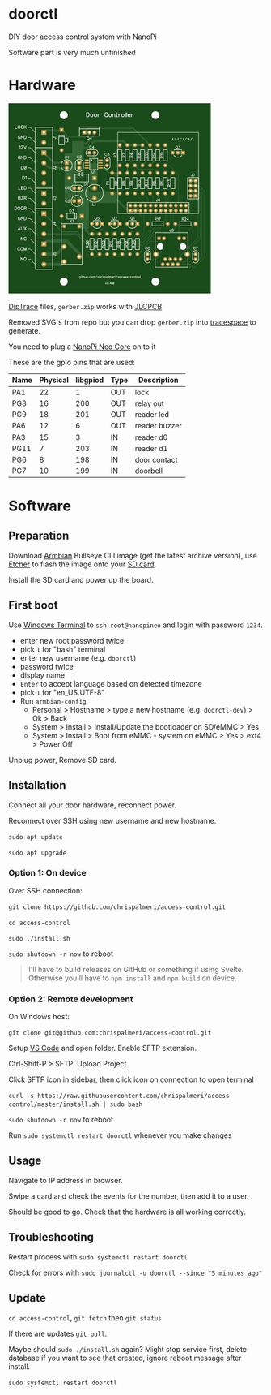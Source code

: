 # doorctl

DIY door access control system with NanoPi

Software part is very much unfinished

<!--

order spare inventory parts

board changes:
  put 12V at the top, move lock?
  you meant to widen lock trace
  you could make the JLCJLC text bigger
  and the github text
  any way to get the resistor designators readable? smaller?
  upsidedown ethernet kinda bugs me

python
  update docs
  totp

-->

# Hardware

![Board picture](board/images/top.png)

[DipTrace][1] files, `gerber.zip` works with [JLCPCB][2]

Removed SVG's from repo but you can drop `gerber.zip` into [tracespace][3] to generate.

You need to plug a [NanoPi Neo Core][4] on to it

  [1]: https://diptrace.com/
  [2]: https://jlcpcb.com/
  [3]: https://tracespace.io/view/
  [4]: https://www.friendlyelec.com/index.php?route=product/product&path=69&product_id=212

These are the gpio pins that are used:

Name | Physical | libgpiod | Type | Description
---  | ---      | ---      | ---  | ---
PA1  | 22       | 1        | OUT  | lock
PG8  | 16       | 200      | OUT  | relay out
PG9  | 18       | 201      | OUT  | reader led
PA6  | 12       | 6        | OUT  | reader buzzer
PA3  | 15       | 3        | IN   | reader d0
PG11 | 7        | 203      | IN   | reader d1
PG6  | 8        | 198      | IN   | door contact
PG7  | 10       | 199      | IN   | doorbell

# Software

## Preparation

Download [Armbian][5] Bullseye CLI image (get the latest archive version),
use [Etcher][6] to flash the image onto your [SD card][7].

Install the SD card and power up the board.

  [5]: https://www.armbian.com/nanopi-neo/
  [6]: https://etcher.balena.io/
  [7]: https://www.westerndigital.com/products/memory-cards/sandisk-ultra-uhs-i-microsd#SDSQUA4-032G-GN6MA

## First boot

Use [Windows Terminal][8] to `ssh root@nanopineo` and login with password `1234`.

* enter new root password twice
* pick `1` for "bash" terminal
* enter new username (e.g. `doorctl`)
* password twice
* display name
* `Enter` to accept language based on detected timezone
* pick `1` for "en_US.UTF-8"
* Run `armbian-config`
    * Personal > Hostname > type a new hostname (e.g. `doorctl-dev`) > Ok > Back
    * System > Install > Install/Update the bootloader on SD/eMMC > Yes
    * System > Install > Boot from eMMC - system on eMMC > Yes > ext4 > Power Off

Unplug power, Remove SD card.

  [8]: https://apps.microsoft.com/store/detail/windows-terminal/9N0DX20HK701

<!--
I think you could then reuse the SD card on additional boards
and only need to do the hostname, bootloader, eMMC steps
-->

## Installation

Connect all your door hardware, reconnect power.

Reconnect over SSH using new username and new hostname.

`sudo apt update`

`sudo apt upgrade`

### Option 1: On device

Over SSH connection:

`git clone https://github.com/chrispalmeri/access-control.git`

`cd access-control`

`sudo ./install.sh`

`sudo shutdown -r now` to reboot

> I'll have to build releases on GitHub or something if using Svelte.
> Otherwise you'll have to `npm install` and `npm build` on device.

### Option 2: Remote development

On Windows host:

`git clone git@github.com:chrispalmeri/access-control.git`

Setup [VS Code][9] and open folder. Enable SFTP extension.

Ctrl-Shift-P > SFTP: Upload Project

Click SFTP icon in sidebar, then click icon on connection to open terminal

`curl -s https://raw.githubusercontent.com/chrispalmeri/access-control/master/install.sh | sudo bash`

`sudo shutdown -r now` to reboot

<!--
reboot maybe should be part of the script?
printing IP address should also be part of the script
-->

Run `sudo systemctl restart doorctl` whenever you make changes

  [9]: https://code.visualstudio.com/download

## Usage

Navigate to IP address in browser.

<!--
If events shows wrong contact status and wiegand readding errors

remote in `nano access-control/code/config.py`
change pin numbers to correct ones for your board
Ctrl+S, Ctrl+X
`sudo systemctl restart doorctl`

I think it has the 60 sec websocket hang when stopping again
just wait a minute and then it is good
-->

Swipe a card and check the events for the number, then add it to a user.

Should be good to go. Check that the hardware is all working correctly.

## Troubleshooting

Restart process with `sudo systemctl restart doorctl`

Check for errors with `sudo journalctl -u doorctl --since "5 minutes ago"`

## Update

<!-- assuming on device, otherwise you can just SFTP: Upload Project again -->

`cd access-control`, `git fetch` then `git status`

If there are updates `git pull`.

Maybe should `sudo ./install.sh` again? Might stop service first, delete database if you want to see that created, ignore reboot message after install.

`sudo systemctl restart doorctl`
